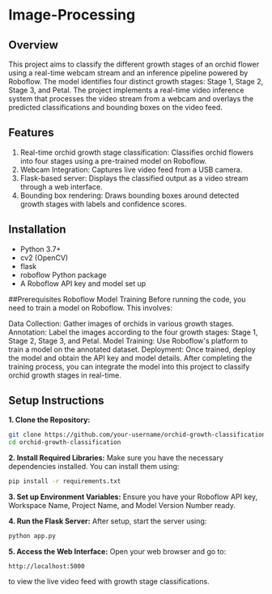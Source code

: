 # Image-Processing

## Overview

This project aims to classify the different growth stages of an orchid flower using a real-time webcam stream and an inference pipeline powered by Roboflow. The model identifies four distinct growth stages: Stage 1, Stage 2, Stage 3, and Petal. The project implements a real-time video inference system that processes the video stream from a webcam and overlays the predicted classifications and bounding boxes on the video feed.

## Features

1. Real-time orchid growth stage classification: Classifies orchid flowers into four stages using a pre-trained model on Roboflow.
2. Webcam Integration: Captures live video feed from a USB camera.
3. Flask-based server: Displays the classified output as a video stream through a web interface.
4. Bounding box rendering: Draws bounding boxes around detected growth stages with labels and confidence scores.

## Installation
- Python 3.7+
- cv2 (OpenCV)
- flask
- roboflow Python package
- A Roboflow API key and model set up

##Prerequisites
Roboflow Model Training
Before running the code, you need to train a model on Roboflow. This involves:

Data Collection: Gather images of orchids in various growth stages.
Annotation: Label the images according to the four growth stages: Stage 1, Stage 2, Stage 3, and Petal.
Model Training: Use Roboflow's platform to train a model on the annotated dataset.
Deployment: Once trained, deploy the model and obtain the API key and model details.
After completing the training process, you can integrate the model into this project to classify orchid growth stages in real-time.

## Setup Instructions

**1. Clone the Repository:**
```bash
git clone https://github.com/your-username/orchid-growth-classification.git
cd orchid-growth-classification
```

**2. Install Required Libraries:**
Make sure you have the necessary dependencies installed. You can install them using:
```bash
pip install -r requirements.txt
```

**3. Set up Environment Variables:**
Ensure you have your Roboflow API key, Workspace Name, Project Name, and Model Version Number ready.

**4. Run the Flask Server:**
After setup, start the server using:
```bash
python app.py
```

**5. Access the Web Interface:**
Open your web browser and go to:
```arduino
http://localhost:5000
````
to view the live video feed with growth stage classifications.
